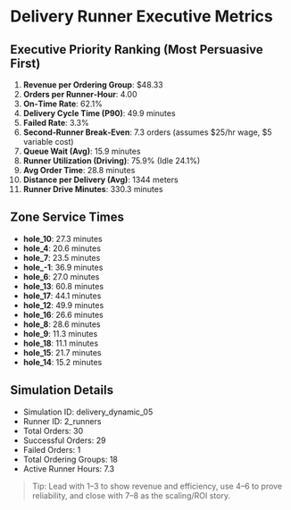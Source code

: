 # Delivery Runner Executive Metrics

## Executive Priority Ranking (Most Persuasive First)
1. **Revenue per Ordering Group**: $48.33
2. **Orders per Runner‑Hour**: 4.00
3. **On‑Time Rate**: 62.1%
4. **Delivery Cycle Time (P90)**: 49.9 minutes
5. **Failed Rate**: 3.3%
6. **Second‑Runner Break‑Even**: 7.3 orders (assumes $25/hr wage, $5 variable cost)
7. **Queue Wait (Avg)**: 15.9 minutes
8. **Runner Utilization (Driving)**: 75.9% (Idle 24.1%)
9. **Avg Order Time**: 28.8 minutes
10. **Distance per Delivery (Avg)**: 1344 meters
11. **Runner Drive Minutes**: 330.3 minutes

## Zone Service Times
- **hole_10**: 27.3 minutes
- **hole_4**: 20.6 minutes
- **hole_7**: 23.5 minutes
- **hole_-1**: 36.9 minutes
- **hole_6**: 27.0 minutes
- **hole_13**: 60.8 minutes
- **hole_17**: 44.1 minutes
- **hole_12**: 49.9 minutes
- **hole_16**: 26.6 minutes
- **hole_8**: 28.6 minutes
- **hole_9**: 11.3 minutes
- **hole_18**: 11.1 minutes
- **hole_15**: 21.7 minutes
- **hole_14**: 15.2 minutes


## Simulation Details
- Simulation ID: delivery_dynamic_05
- Runner ID: 2_runners
- Total Orders: 30
- Successful Orders: 29
- Failed Orders: 1
- Total Ordering Groups: 18
- Active Runner Hours: 7.3

> Tip: Lead with 1–3 to show revenue and efficiency, use 4–6 to prove reliability, and close with 7–8 as the scaling/ROI story.
